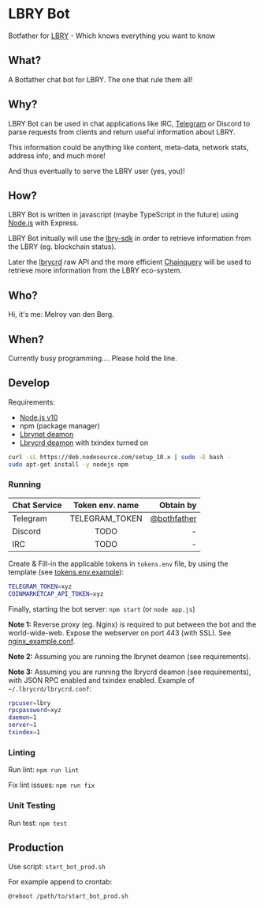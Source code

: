# LBRY Bot

Botfather for [LBRY](https://lbry.com/) - Which knows everything you want to know

## What?

A Botfather chat bot for LBRY. The one that rule them all!

## Why?

LBRY Bot can be used in chat applications like IRC, [Telegram](https://telegram.org/apps) or Discord to parse requests from clients and return useful information about LBRY.

This information could be anything like content, meta-data, network stats, address info, and much more!

And thus eventually to serve the LBRY user (yes, you)!

## How?

LBRY Bot is written in javascript (maybe TypeScript in the future) using [Node.js](https://nodejs.org/en/download/) with Express.

LBRY Bot initually will use the [lbry-sdk](https://github.com/lbryio/lbry-sdk) in order to retrieve information from the LBRY (eg. blockchain status).

Later the [lbrycrd](https://github.com/lbryio/lbrycrd) raw API and the more efficient [Chainquery](https://github.com/lbryio/chainquery) will be used to retrieve  more information from the LBRY eco-system.

## Who?

Hi, it's me: Melroy van den Berg.

## When?

Currently busy programming.... Please hold the line.

## Develop

Requirements:

* [Node.js v10](https://nodejs.org/en/download/)
* npm (package manager)
* [Lbrynet deamon](https://github.com/lbryio/lbry-sdk/releases)
* [Lbrycrd deamon](https://github.com/lbryio/lbrycrd) with txindex turned on

```sh
curl -sL https://deb.nodesource.com/setup_10.x | sudo -E bash -
sudo apt-get install -y nodejs npm
```

### Running

| Chat Service  | Token env. name    | Obtain by                                    |
| ------------- |:------------------:| --------------------------------------------:|
| Telegram      | TELEGRAM_TOKEN     | [@bothfather](https://telegram.me/BotFather) |
| Discord       | TODO               | -                                            |
| IRC           | TODO               | -                                            |

Create & Fill-in the applicable tokens in `tokens.env` file, by using the template (see [tokens.env.example](tokens.env.example)):

```sh
TELEGRAM_TOKEN=xyz
COINMARKETCAP_API_TOKEN=xyz
```

Finally, starting the bot server: `npm start` (or `node app.js`)

**Note 1:** Reverse proxy (eg. Nginx) is required to put between the bot and the world-wide-web. Expose the webserver on port 443 (with SSL). See [nginx_example.conf](nginx_example.conf).

**Note 2:** Assuming you are running the lbrynet deamon (see requirements).

**Note 3:** Assuming you are running the lbrycrd deamon (see requirements), with JSON RPC enabled and txindex enabled. Example of `~/.lbrycrd/lbrycrd.conf`:

```sh
rpcuser=lbry
rpcpassword=xyz
daemon=1
server=1
txindex=1
```

### Linting

Run lint: `npm run lint`

Fix lint issues: `npm run fix`

### Unit Testing

Run test: `npm test`

## Production

Use script: `start_bot_prod.sh`

For example append to crontab:

```sh                                                                                                                                                                  
@reboot /path/to/start_bot_prod.sh                                                                                                                                                  
```